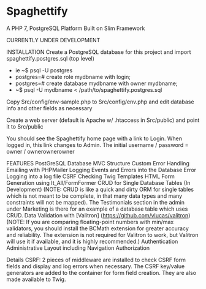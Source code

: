 # Spaghettify

A PHP 7, PostgreSQL Platform Built on Slim Framework

CURRENTLY UNDER DEVELOPMENT

INSTALLATION
Create a PostgreSQL database for this project and import spaghettify.postgres.sql (top level)
 - ie ~$ psql -U postgres
 - postgres=# create role mydbname with login;
 - postgres=# create database mydbname with owner mydbname;
 - ~$ psql -U mydbname < /path/to/spaghettify.postgres.sql

Copy Src/config/env-sample.php to Src/config/env.php and edit database info and other fields as necessary

Create a web server (default is Apache w/ .htaccess in Src/public) and point it to Src/public

You should see the Spaghettify home page with a link to Login. When logged in, this link changes to Admin. The initial username / password = owner / ownerownerowner
 

FEATURES
PostGreSQL Database
MVC Structure
Custom Error Handling
Emailing with PHPMailer
Logging Events and Errors into the Database
Error Logging into a log file
CSRF Checking
Twig Templates
HTML Form Generation using It_All/FormFormer
CRUD for Single Database Tables (In Development) (NOTE: CRUD is like a quick and dirty ORM for single tables which is not meant to be complete, in that many data types and many constraints will not be mapped). The Testimonials section in the admin under Marketing is there for an example of a database table which uses CRUD.
Data Validation with [Valitron] (https://github.com/vlucas/valitron) (NOTE: If you are comparing floating-point numbers with min/max validators, you should install the BCMath extension for greater accuracy and reliability. The extension is not required for Valitron to work, but Valitron will use it if available, and it is highly recommended.)
Authentication
Administrative Layout including Navigation
Authorization

Details
CSRF: 2 pieces of middleware are installed to check CSRF form fields and display and log errors when necessary. The CSRF key/value generators are added to the container for form field creation. They are also made available to Twig. 